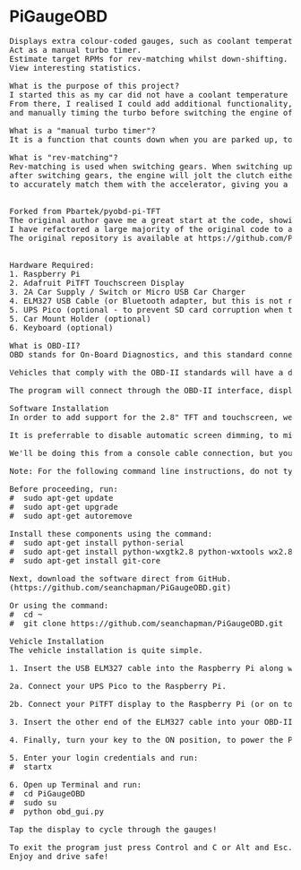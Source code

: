 PiGaugeOBD
=====

<pre>Displays extra colour-coded gauges, such as coolant temperature.
Act as a manual turbo timer.
Estimate target RPMs for rev-matching whilst down-shifting.
View interesting statistics.

What is the purpose of this project?
I started this as my car did not have a coolant temperature or oil temperature gauge as standard, and found that I could achieve this myself by accessing the OBD-II port.
From there, I realised I could add additional functionality, such as estimating what RPMs I should be at before I down-shift, collecting statistics such as total time driven
and manually timing the turbo before switching the engine off.

What is a "manual turbo timer"?
It is a function that counts down when you are parked up, to let you know when enough time has passed to cool the turbo down before switching off the engine.

What is "rev-matching"?
Rev-matching is used when switching gears. When switching up, the RPM will drop, when switching down, the RPM will increase. If your RPM doesn't match the expected new RPM when you release the clutch
after switching gears, the engine will jolt the clutch either faster or slower, to match the new RPM. So the Pi can tell you what the estimated RPMs are if you downshift or upshift, which allows you 
to accurately match them with the accelerator, giving you a smoother driving experience.


Forked from Pbartek/pyobd-pi-TFT
The original author gave me a great start at the code, showing basic text gauges on a Raspberry Pi TFT display, but I wanted to add more functionality, hence the reason for this fork.
I have refactored a large majority of the original code to add additional features such as analogue gauges, colour coding safe limits and more.
The original repository is available at https://github.com/Pbartek/pyobd-pi-TFT


Hardware Required:
1. Raspberry Pi
2. Adafruit PiTFT Touchscreen Display
3. 2A Car Supply / Switch or Micro USB Car Charger
4. ELM327 USB Cable (or Bluetooth adapter, but this is not recommended - see below)
5. UPS Pico (optional - to prevent SD card corruption when the Pi suddenly loses power)
5. Car Mount Holder (optional)
6. Keyboard (optional)

What is OBD-II?
OBD stands for On-Board Diagnostics, and this standard connector has been mandated in the US since 1996. Now you can think of OBD-II as an on-board computer system that is responsible for monitoring your vehicle’s engine, transmission, and emissions control components. 

Vehicles that comply with the OBD-II standards will have a data connector within about 2 feet of the steering wheel. The OBD connector is officially called a SAE J1962 Diagnostic Connector, but is also known by DLC, OBD Port, or OBD connector. It has positions for 16 pins.

The program will connect through the OBD-II interface, display the gauges available dependent on the particular vehicle and display realtime engine data on Adafruit's PiTFT touchscreen display in an interactive GUI.

Software Installation
In order to add support for the 2.8" TFT and touchscreen, we'll need to install a new Linux Kernel. Head over to Adafruit and follow their Software Installation, then come on back! You will also want to install the UPS Pico software if you are using that.

It is preferrable to disable automatic screen dimming, to minimise distractions whilst driving! You may also want to have the Python script execute as soon as the Pi is switched on.

We'll be doing this from a console cable connection, but you can just as easily do it from the direct HDMI/TV console or by SSH'ing in. Whatever gets you to a shell will work!

Note: For the following command line instructions, do not type the '#', that is only to indicate that it is a command to enter. 

Before proceeding, run:
#  sudo apt-get update
#  sudo apt-get upgrade
#  sudo apt-get autoremove

Install these components using the command:
#  sudo apt-get install python-serial
#  sudo apt-get install python-wxgtk2.8 python-wxtools wx2.8-i18n libwxgtk2.8-dev
#  sudo apt-get install git-core

Next, download the software direct from GitHub.
(https://github.com/seanchapman/PiGaugeOBD.git)

Or using the command:
#  cd ~
#  git clone https://github.com/seanchapman/PiGaugeOBD.git

Vehicle Installation
The vehicle installation is quite simple.

1. Insert the USB ELM327 cable into the Raspberry Pi along with the SD card. 

2a. Connect your UPS Pico to the Raspberry Pi.

2b. Connect your PiTFT display to the Raspberry Pi (or on top of the UPS Pico).

3. Insert the other end of the ELM327 cable into your OBD-II port. (the SAE J196216 (OBD Port) connector)

4. Finally, turn your key to the ON position, to power the Pi.

5. Enter your login credentials and run:
#  startx

6. Open up Terminal and run:
#  cd PiGaugeOBD
#  sudo su
#  python obd_gui.py

Tap the display to cycle through the gauges!

To exit the program just press Control and C or Alt and Esc.
Enjoy and drive safe!</pre>
